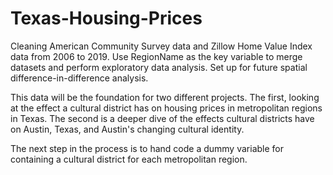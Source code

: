 # Texas-Housing-Prices
Cleaning American Community Survey data and Zillow Home Value Index data from 2006 to 2019. Use RegionName as the key variable to merge datasets and perform exploratory data analysis. Set up for future spatial difference-in-difference analysis.

This data will be the foundation for two different projects. The first, looking at the effect a cultural district has on housing prices in metropolitan regions in Texas. The second is a deeper dive of the effects cultural districts have on Austin, Texas, and Austin's changing cultural identity.

The next step in the process is to hand code a dummy variable for containing a cultural district for each metropolitan region.
